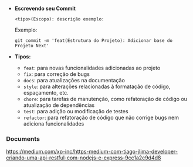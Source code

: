 - **Escrevendo seu Commit**

    `<tipo>(Escopo): descrição exemplo:`

    Exemplo:
    ```
    git commit -m 'feat(Estrutura do Projeto): Adicionar base do Projeto Next'
    ```

- **Tipos:**

    - `feat`: para novas funcionalidades adicionadas ao projeto
    - `fix`: para correção de bugs
    - `docs`: para atualizações na documentação
    - `style`: para alterações relacionadas à formatação de código, espaçamento, etc.
    - `chore`: para tarefas de manutenção, como refatoração de código ou atualização de dependências
    - `test`: para adição ou modificação de testes
    - `refactor`: para refatoração de código que não corrige bugs nem adiciona funcionalidades

### Documents

https://medium.com/xp-inc/https-medium-com-tiago-jlima-developer-criando-uma-api-restful-com-nodejs-e-express-9cc1a2c9d4d8